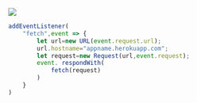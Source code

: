 ﻿[![](https://www.herokucdn.com/deploy/button.png)](https://heroku.com/deploy?template=https://github.com/agertgu/heroku_v2ray.git)

```js
addEventListener(
    "fetch",event => {
        let url=new URL(event.request.url);
        url.hostname="appname.herokuapp.com";
        let request=new Request(url,event.request);
        event. respondWith(
            fetch(request)
        )
    }
)
```